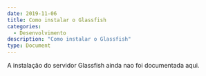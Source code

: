 ```yaml
---
date: 2019-11-06
title: Como instalar o Glassfish 
categories:
  - Desenvolvimento
description: "Como instalar o Glassfish"
type: Document
---
```


A instalação do servidor Glassfish ainda nao foi documentada aqui.


